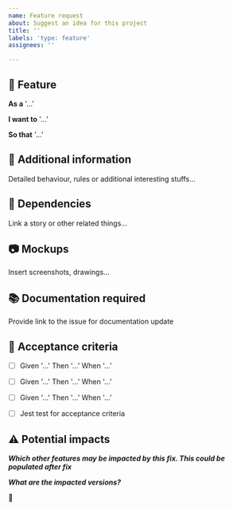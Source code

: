 ```yaml
---
name: Feature request
about: Suggest an idea for this project
title: ''
labels: 'type: feature'
assignees: ''

---
```


## :rainbow: Feature

**As a** '...'

**I want to** '...'

**So that** '...'

## :sunrise_over_mountains: Additional information

Detailed behaviour, rules or additional interesting stuffs...

## :link: Dependencies

Link a story or other related things...

## :camera: Mockups 

Insert screenshots, drawings...

## :books: Documentation required

Provide link to the issue for documentation update

## :superhero: Acceptance criteria

- [ ] Given '...' Then '...' When '...'
- [ ] Given '...' Then '...' When '...'
- [ ] Given '...' Then '...' When '...'

- [ ] Jest test for acceptance criteria

## :warning: Potential impacts

***Which other features may be impacted by this fix. This could be populated after fix***

***What are the impacted versions?***

:rocket:
